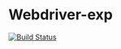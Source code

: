 # Webdriver-exp

[![Build Status](https://travis-ci.org/rochapaulo/Webdriver-exp.svg)](https://travis-ci.org/rochapaulo/Webdriver-exp)
